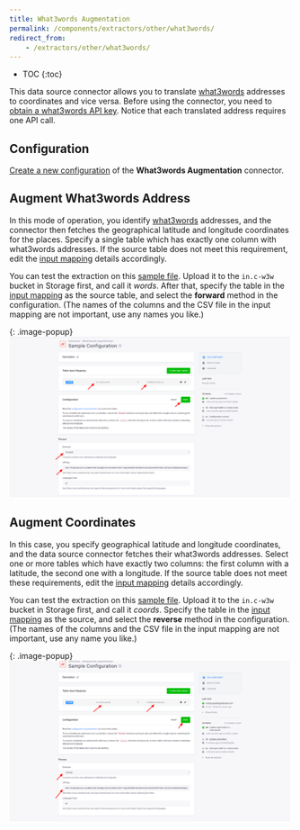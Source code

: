 ```yaml
---
title: What3words Augmentation
permalink: /components/extractors/other/what3words/
redirect_from:
    - /extractors/other/what3words/
---
```


* TOC
{:toc}

This data source connector allows you to translate [what3words](https://what3words.com/) addresses to coordinates and vice versa.
Before using the connector, you need to [obtain a what3words API key](https://developer.what3words.com/public-api/docsv2#overview).
Notice that each translated address requires one API call.

## Configuration
[Create a new configuration](/components/#creating-component-configuration) of the **What3words Augmentation** connector.

## Augment What3words Address
In this mode of operation, you identify [what3words](https://what3words.com/about-us/) addresses, and the connector
then fetches the geographical latitude and longitude coordinates for the places. 
Specify a single table which has exactly one column with what3words addresses.
If the source table does not meet this requirement, 
edit the [input mapping](/transformations/mappings/#input-mapping) details accordingly. 

You can test the extraction on this [sample file](/components/extractors/other/what3words/words.csv). 
Upload it to the `in.c-w3w` bucket in Storage first, and call it *words*.
After that, specify the table in the [input mapping](/transformations/mappings/#input-mapping) as the source table, 
and select the **forward** method in the configuration.
(The names of the columns and the CSV file in the input mapping are not important, use any names you like.)

{: .image-popup}
![Screenshot - Add coordinates to w3w address](/components/extractors/other/what3words/what3words-1.png)

## Augment Coordinates
In this case, you specify geographical latitude and longitude coordinates, and the data source connector fetches their what3words addresses.
Select one or more tables which have exactly two columns: the first column with a latitude, the second one with a longitude. 
If the source table does not meet these requirements, edit the [input mapping](/transformations/mappings/#input-mapping) 
details accordingly. 

You can test the extraction on this [sample file](/components/extractors/other/what3words/coords.csv). 
Upload it to the `in.c-w3w` bucket in Storage first, and call it *coords*.
Specify the table in the [input mapping](/transformations/mappings/#input-mapping) as the source, 
and select the **reverse** method in the configuration.
(The names of the columns and the CSV file in the input mapping are not important, use any name you like.)

{: .image-popup}
![Screenshot - Add w3w address to coordinates](/components/extractors/other/what3words/what3words-2.png)
